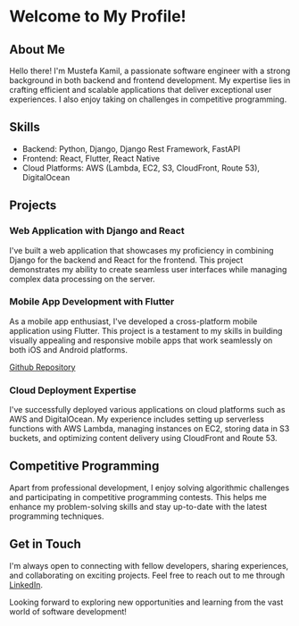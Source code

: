 # Welcome to My Profile!

## About Me

Hello there! I'm Mustefa Kamil, a passionate software engineer with a strong background in both backend and frontend development. My expertise lies in crafting efficient and scalable applications that deliver exceptional user experiences. I also enjoy taking on challenges in competitive programming.

## Skills

- Backend: Python, Django, Django Rest Framework, FastAPI
- Frontend: React, Flutter, React Native
- Cloud Platforms: AWS (Lambda, EC2, S3, CloudFront, Route 53), DigitalOcean

## Projects

### Web Application with Django and React

I've built a web application that showcases my proficiency in combining Django for the backend and React for the frontend. This project demonstrates my ability to create seamless user interfaces while managing complex data processing on the server.

### Mobile App Development with Flutter

As a mobile app enthusiast, I've developed a cross-platform mobile application using Flutter. This project is a testament to my skills in building visually appealing and responsive mobile apps that work seamlessly on both iOS and Android platforms.

[Github Repository]([link-to-repo](https://github.com/risuicpc/attendance))

### Cloud Deployment Expertise

I've successfully deployed various applications on cloud platforms such as AWS and DigitalOcean. My experience includes setting up serverless functions with AWS Lambda, managing instances on EC2, storing data in S3 buckets, and optimizing content delivery using CloudFront and Route 53.

## Competitive Programming

Apart from professional development, I enjoy solving algorithmic challenges and participating in competitive programming contests. This helps me enhance my problem-solving skills and stay up-to-date with the latest programming techniques.

## Get in Touch

I'm always open to connecting with fellow developers, sharing experiences, and collaborating on exciting projects. Feel free to reach out to me through [LinkedIn]([link-to-linkedin](https://www.linkedin.com/in/mustefa-kamil-912576185/)).

Looking forward to exploring new opportunities and learning from the vast world of software development!
